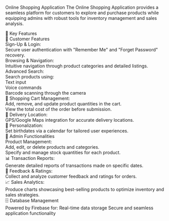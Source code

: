 Online Shopping Application
The Online Shopping Application provides a seamless platform for customers to explore and purchase products while equipping admins with robust tools for inventory management and sales analysis.

🌟 Key Features<br>
👤 Customer Features<br>
Sign-Up & Login:<br>
Secure user authentication with "Remember Me" and "Forget Password" recovery.<br>
Browsing & Navigation:<br>
Intuitive navigation through product categories and detailed listings.<br>
Advanced Search:<br>
Search products using:<br>
Text input<br>
Voice commands<br>
Barcode scanning through the camera<br>
🛒 Shopping Cart Management:<br>
Add, remove, and update product quantities in the cart.<br>
View the total cost of the order before submission.<br>
📍 Delivery Location:<br>
GPS/Google Maps integration for accurate delivery locations.<br>
🎂 Personalization:<br>
Set birthdates via a calendar for tailored user experiences.<br>
🔧 Admin Functionalities<br>
Product Management:<br>
Add, edit, or delete products and categories.<br>
Specify and manage stock quantities for each product.<br>
📊 Transaction Reports:<br>
Generate detailed reports of transactions made on specific dates.<br>
💬 Feedback & Ratings:<br>
Collect and analyze customer feedback and ratings for orders.<br>
📈 Sales Analytics:<br>
Produce charts showcasing best-selling products to optimize inventory and sales strategies.<br>
🗄 Database Management<br>
Powered by Firebase for:
Real-time data storage
Secure and seamless application functionality
